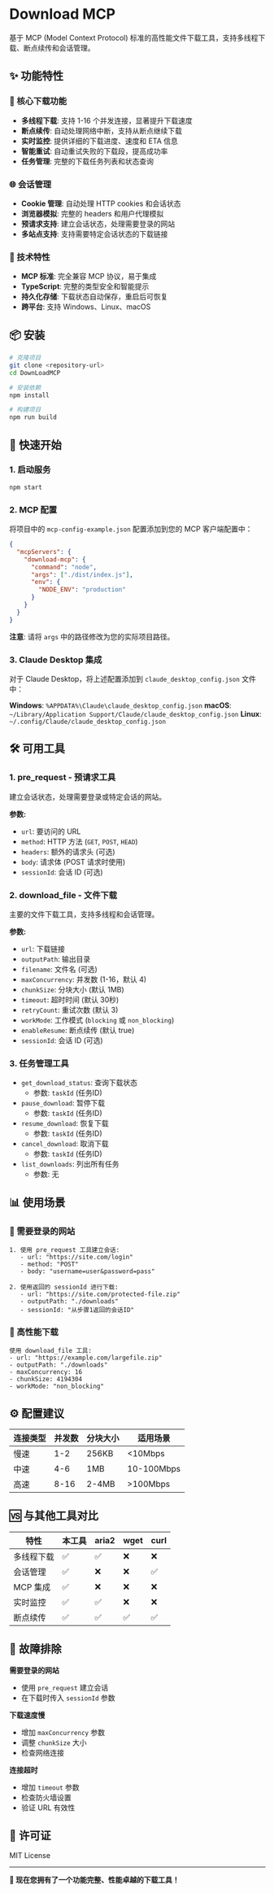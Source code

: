 # Download MCP

基于 MCP (Model Context Protocol) 标准的高性能文件下载工具，支持多线程下载、断点续传和会话管理。

## ✨ 功能特性

### 🚀 核心下载功能
- **多线程下载**: 支持 1-16 个并发连接，显著提升下载速度
- **断点续传**: 自动处理网络中断，支持从断点继续下载
- **实时监控**: 提供详细的下载进度、速度和 ETA 信息
- **智能重试**: 自动重试失败的下载段，提高成功率
- **任务管理**: 完整的下载任务列表和状态查询

### 🌐 会话管理
- **Cookie 管理**: 自动处理 HTTP cookies 和会话状态
- **浏览器模拟**: 完整的 headers 和用户代理模拟
- **预请求支持**: 建立会话状态，处理需要登录的网站
- **多站点支持**: 支持需要特定会话状态的下载链接

### 🔧 技术特性
- **MCP 标准**: 完全兼容 MCP 协议，易于集成
- **TypeScript**: 完整的类型安全和智能提示
- **持久化存储**: 下载状态自动保存，重启后可恢复
- **跨平台**: 支持 Windows、Linux、macOS

## 📦 安装

```bash
# 克隆项目
git clone <repository-url>
cd DownLoadMCP

# 安装依赖
npm install

# 构建项目
npm run build
```

## 🚀 快速开始

### 1. 启动服务
```bash
npm start
```

### 2. MCP 配置

将项目中的 `mcp-config-example.json` 配置添加到您的 MCP 客户端配置中：

```json
{
  "mcpServers": {
    "download-mcp": {
      "command": "node",
      "args": ["./dist/index.js"],
      "env": {
        "NODE_ENV": "production"
      }
    }
  }
}
```

**注意**: 请将 `args` 中的路径修改为您的实际项目路径。

### 3. Claude Desktop 集成

对于 Claude Desktop，将上述配置添加到 `claude_desktop_config.json` 文件中：

**Windows**: `%APPDATA%\Claude\claude_desktop_config.json`
**macOS**: `~/Library/Application Support/Claude/claude_desktop_config.json`
**Linux**: `~/.config/Claude/claude_desktop_config.json`

## 🛠️ 可用工具

### 1. pre_request - 预请求工具
建立会话状态，处理需要登录或特定会话的网站。

**参数:**
- `url`: 要访问的 URL
- `method`: HTTP 方法 (`GET`, `POST`, `HEAD`)
- `headers`: 额外的请求头 (可选)
- `body`: 请求体 (POST 请求时使用)
- `sessionId`: 会话 ID (可选)

### 2. download_file - 文件下载
主要的文件下载工具，支持多线程和会话管理。

**参数:**
- `url`: 下载链接
- `outputPath`: 输出目录
- `filename`: 文件名 (可选)
- `maxConcurrency`: 并发数 (1-16，默认 4)
- `chunkSize`: 分块大小 (默认 1MB)
- `timeout`: 超时时间 (默认 30秒)
- `retryCount`: 重试次数 (默认 3)
- `workMode`: 工作模式 (`blocking` 或 `non_blocking`)
- `enableResume`: 断点续传 (默认 true)
- `sessionId`: 会话 ID (可选)

### 3. 任务管理工具
- `get_download_status`: 查询下载状态
  - 参数: `taskId` (任务ID)
- `pause_download`: 暂停下载
  - 参数: `taskId` (任务ID)
- `resume_download`: 恢复下载
  - 参数: `taskId` (任务ID)
- `cancel_download`: 取消下载
  - 参数: `taskId` (任务ID)
- `list_downloads`: 列出所有任务
  - 参数: 无

## 📊 使用场景

### 🔐 需要登录的网站
```
1. 使用 pre_request 工具建立会话:
   - url: "https://site.com/login"
   - method: "POST"
   - body: "username=user&password=pass"

2. 使用返回的 sessionId 进行下载:
   - url: "https://site.com/protected-file.zip"
   - outputPath: "./downloads"
   - sessionId: "从步骤1返回的会话ID"
```

### 🚀 高性能下载
```
使用 download_file 工具:
- url: "https://example.com/largefile.zip"
- outputPath: "./downloads"
- maxConcurrency: 16
- chunkSize: 4194304
- workMode: "non_blocking"
```

## ⚙️ 配置建议

| 连接类型 | 并发数 | 分块大小 | 适用场景   |
| -------- | ------ | -------- | ---------- |
| 慢速     | 1-2    | 256KB    | <10Mbps    |
| 中速     | 4-6    | 1MB      | 10-100Mbps |
| 高速     | 8-16   | 2-4MB    | >100Mbps   |

## 🆚 与其他工具对比

| 特性         | 本工具 | aria2 | wget | curl |
| ------------ | ------ | ----- | ---- | ---- |
| 多线程下载   | ✅      | ✅     | ❌    | ❌    |
| 会话管理     | ✅      | ❌     | ❌    | ✅    |
| MCP 集成     | ✅      | ❌     | ❌    | ❌    |
| 实时监控     | ✅      | ✅     | ❌    | ❌    |
| 断点续传     | ✅      | ✅     | ✅    | ✅    |

## 🐛 故障排除

**需要登录的网站**
- 使用 `pre_request` 建立会话
- 在下载时传入 `sessionId` 参数

**下载速度慢**
- 增加 `maxConcurrency` 参数
- 调整 `chunkSize` 大小
- 检查网络连接

**连接超时**
- 增加 `timeout` 参数
- 检查防火墙设置
- 验证 URL 有效性

## 📄 许可证

MIT License

---

**🎉 现在您拥有了一个功能完整、性能卓越的下载工具！**
